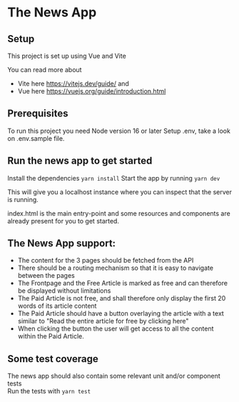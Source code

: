 # The News App

## Setup
This project is set up using Vue and Vite

You can read more about
* Vite here https://vitejs.dev/guide/ and
* Vue here https://vuejs.org/guide/introduction.html

## Prerequisites
To run this project you need Node version 16 or later
Setup .env, take a look on  .env.sample file.

## Run the news app to get started
Install the dependencies `yarn install` 
Start the app by running `yarn dev`  

This will give you a localhost instance where you can inspect that the server is running.  

index.html is the main entry-point and some resources and components are already present for you to get started.

## The News App support:
* The content for the 3 pages should be fetched from the API
* There should be a routing mechanism so that it is easy to navigate between the pages
* The Frontpage and the Free Article is marked as free and can therefore be displayed without limitations
* The Paid Article is not free, and shall therefore only display the first 20 words of its article content
* The Paid Article should have a button overlaying the article with a text similar to "Read the entire article for free by clicking here"
* When clicking the button the user will get access to all the content within the Paid Article.

## Some test coverage
The news app should also contain some relevant unit and/or component tests  
Run the tests with  `yarn test`
